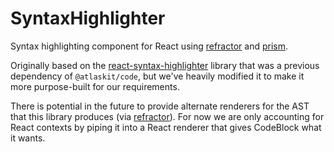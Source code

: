 # SyntaxHighlighter

Syntax highlighting component for React using [refractor](https://github.com/wooorm/refractor) and [prism](https://github.com/PrismJS/prism).

Originally based on the [react-syntax-highlighter](https://github.com/react-syntax-highlighter/react-syntax-highlighter) library that was a previous dependency of `@atlaskit/code`, but we've heavily modified it to make it more purpose-built for our requirements.

There is potential in the future to provide alternate renderers for the AST that this library produces (via [refractor](https://github.com/wooorm/refractor)). For now we are only accounting for React contexts by piping it into a React renderer that gives CodeBlock what it wants.
